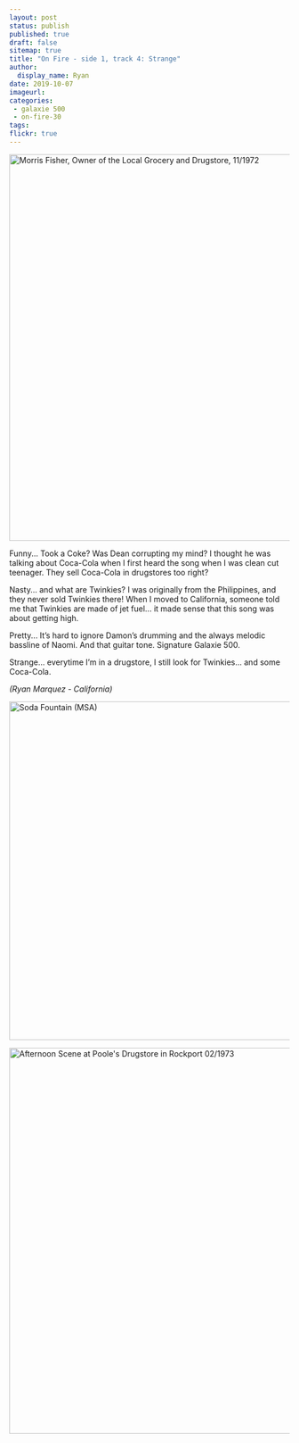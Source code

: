 ```yaml
---
layout: post
status: publish
published: true
draft: false
sitemap: true
title: "On Fire - side 1, track 4: Strange"
author:
  display_name: Ryan
date: 2019-10-07
imageurl: 
categories:
 - galaxie 500
 - on-fire-30
tags:
flickr: true
---
```

<a data-flickr-embed="true"  href="https://www.flickr.com/photos/usnationalarchives/3703563139/" title="Morris Fisher, Owner of the Local Grocery and Drugstore, 11/1972"><img src="https://live.staticflickr.com/2655/3703563139_99b746fbaf_b.jpg" width="1024" height="693" alt="Morris Fisher, Owner of the Local Grocery and Drugstore, 11/1972"></a>

Funny... Took a Coke? Was Dean corrupting my mind? I thought he was talking about Coca-Cola when I first heard the song when I was clean cut teenager. They sell Coca-Cola in drugstores too right?

Nasty... and what are Twinkies? I was originally from the Philippines, and they never sold Twinkies there! When I moved to California, someone told me that Twinkies are made of jet fuel... it made sense that this song was about getting high. 

Pretty... It’s hard to ignore Damon’s drumming and the always melodic bassline of Naomi. And that guitar tone. Signature Galaxie 500.

Strange... everytime I’m in a drugstore, I still look for Twinkies... and some Coca-Cola. 

_(Ryan Marquez - California)_

<a data-flickr-embed="true"  href="https://www.flickr.com/photos/missouristatearchives/8598934010/" title="Soda Fountain (MSA)"><img src="https://live.staticflickr.com/8237/8598934010_5c45df00bd_c.jpg" width="800" height="607" alt="Soda Fountain (MSA)"></a>

<a data-flickr-embed="true"  href="https://www.flickr.com/photos/usnationalarchives/3931648762/in/photostream/" title="Afternoon Scene at Poole&#x27;s Drugstore in Rockport 02/1973"><img src="https://live.staticflickr.com/2474/3931648762_2c0239dc07_b.jpg" width="1024" height="692" alt="Afternoon Scene at Poole&#x27;s Drugstore in Rockport 02/1973"></a>
